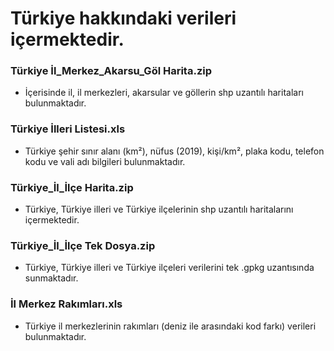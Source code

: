 # Türkiye hakkındaki verileri içermektedir. 

### Türkiye İl_Merkez_Akarsu_Göl Harita.zip

+ İçerisinde il, il merkezleri, akarsular ve göllerin shp uzantılı haritaları bulunmaktadır.

### Türkiye İlleri Listesi.xls

+ Türkiye şehir sınır alanı (km²), nüfus (2019), kişi/km², plaka kodu, telefon kodu ve vali adı bilgileri bulunmaktadır.

### Türkiye_İl_İlçe Harita.zip

+ Türkiye, Türkiye illeri ve Türkiye ilçelerinin shp uzantılı haritalarını içermektedir.

### Türkiye_İl_İlçe Tek Dosya.zip

+ Türkiye, Türkiye illeri ve Türkiye ilçeleri verilerini tek .gpkg uzantısında sunmaktadır.

### İl Merkez Rakımları.xls

+ Türkiye il merkezlerinin rakımları (deniz ile arasındaki kod farkı) verileri bulunmaktadır.
